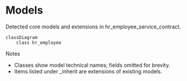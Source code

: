 # Models

Detected core models and extensions in hr_employee_service_contract.

```mermaid
classDiagram
    class hr_employee
```

Notes
- Classes show model technical names; fields omitted for brevity.
- Items listed under _inherit are extensions of existing models.
